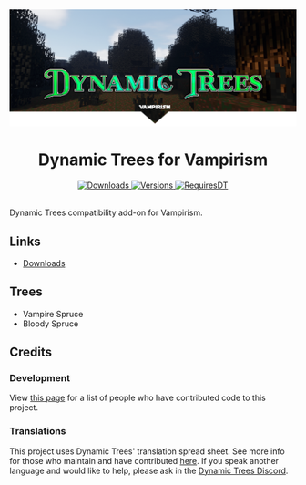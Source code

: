 <div align="center">
    <img src="./banner.png" width="588"/>
</div>
<h1 align="center">
Dynamic Trees for Vampirism
</h1>
<p align="center">
    <a href="https://www.curseforge.com/minecraft/mc-mods/dynamic-trees-vampirism">
        <img src="http://cf.way2muchnoise.eu/dynamic-trees-vampirism.svg"  alt="Downloads"/>
        <img src="http://cf.way2muchnoise.eu/versions/dynamic-trees-vampirism.svg"  alt="Versions"/>
    </a>
    <a href="https://www.curseforge.com/minecraft/mc-mods/dynamictrees">
        <img src="http://cf.way2muchnoise.eu/title/dynamictrees.svg"  alt="RequiresDT"/>
    </a>
</p>
<br>
Dynamic Trees compatibility add-on for Vampirism.

## Links
- [Downloads](https://www.curseforge.com/minecraft/mc-mods/dynamic-trees-vampirism/files)

## Trees
- Vampire Spruce
- Bloody Spruce

## Credits
### Development
View [this page](https://github.com/DynamicTreesTeam/DynamicTrees-Vampirism/graphs/contributors) for a list of people who have contributed code to this project.

### Translations
This project uses Dynamic Trees' translation spread sheet. See more info for those who maintain and have contributed [here](https://github.com/ferreusveritas/DynamicTrees/wiki/Translation-Credits). If you speak another language and would like to help, please ask in the [Dynamic Trees Discord](https://discord.gg/bGby2qxvqu).

